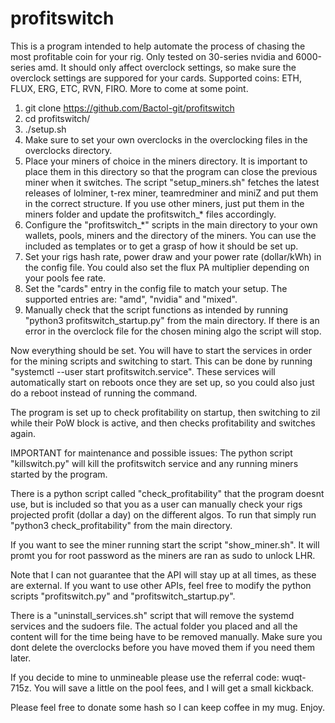 # profitswitch

This is a program intended to help automate the process of chasing the most profitable coin for your rig. Only tested on 30-series nvidia and 6000-series amd. It should only affect overclock settings, so make sure the overclock settings are suppored for your cards.
Supported coins: ETH, FLUX, ERG, ETC, RVN, FIRO. More to come at some point.
1. git clone https://github.com/Bactol-git/profitswitch
2. cd profitswitch/
3. ./setup.sh
4. Make sure to set your own overclocks in the overclocking files in the overclocks directory.
5. Place your miners of choice in the miners directory. It is important to place them in this directory so that the program can close the previous miner when it switches. The script "setup_miners.sh" fetches the latest releases of lolminer, t-rex miner, teamredminer and miniZ and put them in the correct structure. If you use other miners, just put them in the miners folder and update the profitswitch_* files accordingly.
6. Configure the "profitswitch_*" scripts in the main directory to your own wallets, pools, miners and the directory of the miners. You can use the included as templates or to get a grasp of how it should be set up.
7. Set your rigs hash rate, power draw and your power rate (dollar/kWh) in the config file. You could also set the flux PA multiplier depending on your pools fee rate.
8. Set the "cards" entry in the config file to match your setup. The supported entries are: "amd", "nvidia" and "mixed". 
9. Manually check that the script functions as intended by running "python3 profitswitch_startup.py" from the main directory. If there is an error in the overclock file for the chosen mining algo the script will stop.

Now everything should be set. You will have to start the services in order for the mining scripts and switching to start. This can be done by running "systemctl --user start profitswitch.service".
These services will automatically start on reboots once they are set up, so you could also just do a reboot instead of running the command.

The program is set up to check profitability on startup, then switching to zil while their PoW block is active, and then checks profitability and switches again.

IMPORTANT for maintenance and possible issues: The python script "killswitch.py" will kill the profitswitch service and any running miners started by the program.

There is a python script called "check_profitability" that the program doesnt use, but is included so that you as a user can manually check your rigs projected profit (dollar a day) on the different algos. To run that simply run "python3 check_profitability" from the main directory.

If you want to see the miner running start the script "show_miner.sh". It will promt you for root password as the miners are ran as sudo to unlock LHR.

Note that I can not guarantee that the API will stay up at all times, as these are external. If you want to use other APIs, feel free to modify the python scripts "profitswitch.py" and "profitswitch_startup.py".

There is a "uninstall_services.sh" script that will remove the systemd services and the sudoers file. The actual folder you placed and all the content will for the time being have to be removed manually. Make sure you dont delete the overclocks before you have moved them if you need them later.

If you decide to mine to unmineable please use the referral code: wuqt-715z. You will save a little on the pool fees, and I will get a small kickback.

Please feel free to donate some hash so I can keep coffee in my mug. Enjoy.

